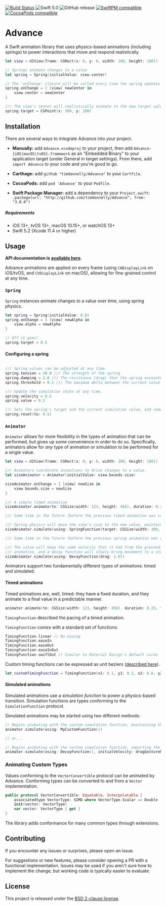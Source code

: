 [![Build Status](https://travis-ci.org/timdonnelly/Advance.svg?branch=master)](https://travis-ci.org/timdonnelly/Advance)
![Swift 5.0](https://img.shields.io/badge/Swift-5.0-orange.svg)
![GitHub release](https://img.shields.io/github/release/timdonnelly/Advance.svg)
[![SwiftPM compatible](https://img.shields.io/badge/SwiftPM-compatible-orange.svg)](#swift-package-manager)
[![CocoaPods compatible](https://img.shields.io/cocoapods/v/Advance.svg)](#cocoapods) 



# Advance

A Swift animation library that uses physics-based animations (including springs) to power interactions that move and respond realistically.


```swift
let view = UIView(frame: CGRect(x: 0, y: 0, width: 100, height: 100))

// Springs animate changes to a value
let spring = Spring(initialValue: view.center)

// The `onChange` closure will be called every time the spring updates
spring.onChange = { [view] newCenter in
    view.center = newCenter
}

/// The view's center will realistically animate to the new target value.
spring.target = CGPoint(x: 300, y: 200)
```

## Installation

There are several ways to integrate Advance into your project.

* **Manually:** add  `Advance.xcodeproj` to your project, then add `Advance-{iOS|macOS|tvOS}.framework` as an "Embedded Binary" to your application target (under General in target settings). From there, add `import Advance` to your code and you're good to go.

* **Carthage:** add `github "timdonnelly/Advance"` to your `Cartfile`.

* **CocoaPods:** add `pod 'Advance'` to your `Podfile`.

* **Swift Package Manager:** add a dependency to your `Project.swift`: `.package(url: "http://github.com/timdonnelly/Advance", from: "3.0.0")`

##### Requirements
* iOS 13+, tvOS 13+, macOS 10.15+, or watchOS 13+
* Swift 5.2 (Xcode 11.4 or higher)

## Usage

**API documentation is [available here](http://timdonnelly.github.io/Advance/).**

Advance animations are applied on every frame (using `CADisplayLink` on iOS/tvOS, and `CVDisplayLink` on macOS), allowing for fine-grained control at any time.


### `Spring`

`Spring` instances animate changes to a value over time, using spring physics.


```swift
let spring = Spring(initialValue: 0.0)
spring.onChange = { [view] newAlpha in 
    view.alpha = newAlpha 
}

// Off it goes!
spring.target = 0.5
```

#### Configuring a spring

```swift

/// Spring values can be adjusted at any time.
spring.tension = 30.0 /// The strength of the spring
spring.damping = 2.0 /// The resistance (drag) that the spring encounters
spring.threshold = 0.1 /// The maximum delta between the current value and the spring's target (for each component) for which the simulation can enter a converged state.

/// Update the simulation state at any time.
spring.velocity = 6.5
spring.value = 0.2

/// Sets the spring's target and the current simulation value, and removes all velocity. This causes the spring to converge at the given value.
spring.reset(to: 0.5)

```


### `Animator`

`Animator` allows for more flexibility in the types of animation that can be performed, but gives up some convenience
in order to do so. Specifically, animators allow for *any* type of animation or simulation to be performed for a single
value.

```swift
let view = UIView(frame: CGRect(x: 0, y: 0, width: 100, height: 100))

/// Animators coordinate animations to drive changes to a value.
let sizeAnimator = Animator(initialValue: view.bounds.size)

sizeAnimator.onChange = { [view] newSize in
    view.bounds.size = newSize
}

/// A simple timed animation
sizeAnimator.animate(to: CGSize(width: 123, height: 456), duration: 0.25, timingFunction: .easeInOut)

/// Some time in the future (before the previous timed animation was complete)...

/// Spring physics will move the view's size to the new value, maintaining the velocity from the timed animation.
sizeAnimator.simulate(using: SpringFunction(target: CGSize(width: 300, height: 300)))

/// Some time in the future (before the previous spring animation was complete)...

/// The value will keep the same velocity that it had from the preceeding spring
/// animation, and a decay function will slowly bring movement to a stop.
sizeAnimator.simulate(using: DecayFunction(drag: 2.0))

```

Animators support two fundamentally different types of animations: timed and simulated.

#### Timed animations

Timed animations are, well, timed: they have a fixed duration, and they animate to a final value in a predictable manner.

```swift
animator.animate(to: CGSize(width: 123, height: 456), duration: 0.25, timingFunction: .easeInOut)
```

`TimingFunction` described the pacing of a timed animation. 

`TimingFunction` comes with a standard set of functions:

```swift
TimingFunction.linear // No easing
TimingFunction.easeIn
TimingFunction.easeOut
TimingFunction.easeInOut
TimingFunction.swiftOut // Similar to Material Design's default curve
```

Custom timing functions can be expressed as unit beziers ([described here](https://www.w3.org/TR/css-easing-1/#cubic-bzier-timing-function)).

```swift
let customTimingFunction = TimingFunction(x1: 0.1, y1: 0.2, x2: 0.6, y2: 0.0)
```

#### Simulated animations

Simulated animations use a *simulation function* to power a physics-based transition. Simulation functions are types conforming to the `SimulationFunction` protocol.

Simulated animations may be started using two different methods:

```swift
// Begins animating with the custom simulation function, maintaining the previous velocity of the animator.
animator.simulate(using: MyCustomFunction())

// or...

// Begins animating with the custom simulation function, imparting the specified velocity into the simulation.
animator.simulate(using: DecayFunction(), initialVelocity: dragGestureRecognizer.velocity(in: view))
```

### Animating Custom Types

Values conforming to the `VectorConvertible` protocol can be animated by Advance. Conforming types can be converted to and from a `Vector` implementation.
```swift
public protocol VectorConvertible: Equatable, Interpolatable {
    associatedtype VectorType: SIMD where VectorType.Scalar == Double
    init(vector: VectorType)
    var vector: VectorType { get }
}
```

The library adds conformance for many common types through extensions.


## Contributing

If you encounter any issues or surprises, please open an issue.

For suggestions or new features, please consider opening a PR with a functional implementation. Issues may be used if you aren't sure how to implement the change, but working code is typically easier to evaluate.

## License
This project is released under the [BSD 2-clause license](https://github.com/timdonnelly/Advance/blob/master/LICENSE).
